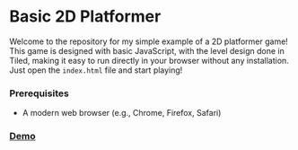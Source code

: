 # Basic 2D Platformer

Welcome to the repository for my simple example of a 2D platformer game! This game is designed with basic JavaScript, with the level design done in Tiled, making it easy to run directly in your browser without any installation. Just open the `index.html` file and start playing!

### Prerequisites

- A modern web browser (e.g., Chrome, Firefox, Safari)

### [Demo](2d.mk-ultra.co.za)


